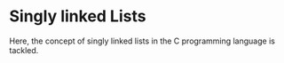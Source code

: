 # Singly linked Lists



Here, the concept of singly linked lists in the C programming language is tackled.
